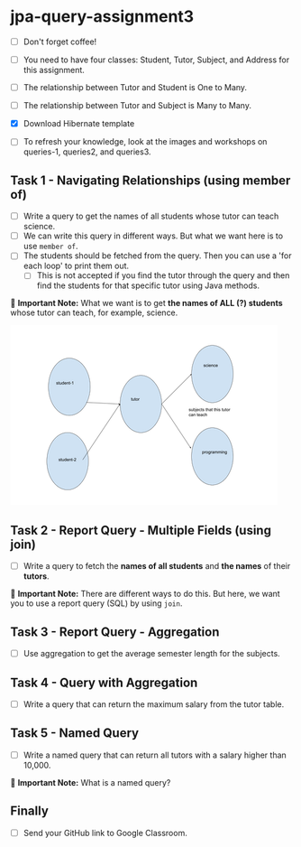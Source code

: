 # jpa-query-assignment3

- [ ] Don't forget coffee!

- [ ] You need to have four classes: Student, Tutor, Subject, and Address for this assignment.
- [ ] The relationship between Tutor and Student is One to Many.
- [ ] The relationship between Tutor and Subject is Many to Many.
- [x] Download Hibernate template
- [ ] To refresh your knowledge, look at the images and workshops on queries-1, queries2, and queries3.

## Task 1 - Navigating Relationships (using member of)
- [ ] Write a query to get the names of all students whose tutor can teach science.
- [ ] We can write this query in different ways. But what we want here is to use `member of`.
- [ ] The students should be fetched from the query. Then you can use a 'for each loop' to print them out.
  - [ ] This is not accepted if you find the tutor through the query and then find the students for that specific tutor using Java methods.

🔴 **Important Note:** 
What we want is to get **the names of ALL (?) students** whose tutor can teach, for example, science.

![My Picture](img.png)

## Task 2 - Report Query - Multiple Fields (using join)
- [ ] Write a query to fetch the **names of all students** and **the names** of their **tutors**.

🔴 **Important Note:** There are different ways to do this. But here, we want you to use a report query (SQL) by using `join`.

## Task 3 - Report Query - Aggregation
- [ ] Use aggregation to get the average semester length for the subjects.

## Task 4 - Query with Aggregation
- [ ] Write a query that can return the maximum salary from the tutor table.

## Task 5 - Named Query
- [ ] Write a named query that can return all tutors with a salary higher than 10,000.

🔴 **Important Note:** What is a named query?

## Finally
- [ ] Send your GitHub link to Google Classroom.
